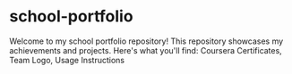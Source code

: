 # school-portfolio
Welcome to my school portfolio repository! This repository showcases my achievements and projects.
Here's what you'll find: Coursera Certificates, Team Logo, Usage Instructions

